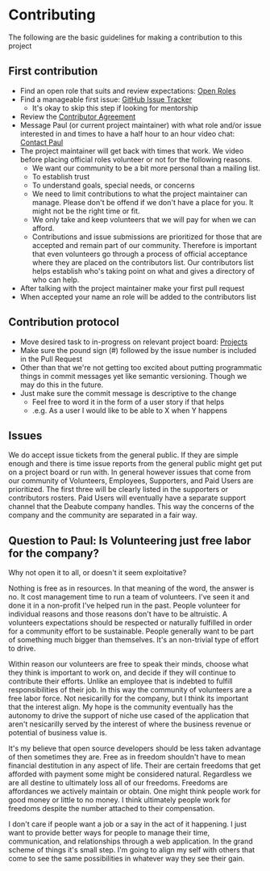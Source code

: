 # Contributing

The following are the basic guidelines for making a contribution to this project

## First contribution

- Find an open role that suits and review expectations: [Open Roles](Open_Roles.md)
- Find a manageable first issue: [GitHub Issue Tracker](https://github.com/Deabute/plan-client/issues)
  - It's okay to skip this step if looking for mentorship
- Review the [Contributor Agreement](Contributor_License_Agreement.md)
- Message Paul (or current project maintainer) with what role and/or issue interested in and times to have a half hour to an hour video chat: [Contact Paul](https://contact.deabute.com/)
- The project maintainer will get back with times that work. We video before placing official roles volunteer or not for the following reasons.
  - We want our community to be a bit more personal than a mailing list.
  - To establish trust
  - To understand goals, special needs, or concerns
  - We need to limit contributions to what the project maintainer can manage. Please don't be offend if we don't have a place for you. It might not be the right time or fit.
  - We only take and keep volunteers that we will pay for when we can afford.
  - Contributions and issue submissions are prioritized for those that are accepted and remain part of our community. Therefore is important that even volunteers go through a process of official acceptance where they are placed on the contributors list. Our contributors list helps establish who's taking point on what and gives a directory of who can help.
- After talking with the project maintainer make your first pull request
- When accepted your name an role will be added to the contributors list

## Contribution protocol

- Move desired task to in-progress on relevant project board: [Projects](https://github.com/Deabute/plan-client/projects)
- Make sure the pound sign (#) followed by the issue number is included in the Pull Request
- Other than that we're not getting too excited about putting programmatic things in commit messages yet like semantic versioning. Though we may do this in the future.
- Just make sure the commit message is descriptive to the change
  - Feel free to word it in the form of a user story if that helps
  - .e.g. As a user I would like to be able to X when Y happens

## Issues

We do accept issue tickets from the general public. If they are simple enough and there is time issue reports from the general public might get put on a project board or run with. In general however issues that come from our community of Volunteers, Employees, Supporters, and Paid Users are prioritized. The first three will be clearly listed in the supporters or contributors rosters. Paid Users will eventually have a separate support channel that the Deabute company handles. This way the concerns of the company and the community are separated in a fair way.

## Question to Paul: Is Volunteering just free labor for the company?

Why not open it to all, or doesn't it seem exploitative?

Nothing is free as in resources. In that meaning of the word, the answer is no. It cost management time to run a team of volunteers. I've seen it and done it in a non-profit I've helped run in the past. People volunteer for individual reasons and those reasons don't have to be altruistic. A volunteers expectations should be respected or naturally fulfilled in order for a community effort to be sustainable. People generally want to be part of something much bigger than themselves. It's an non-trivial type of effort to drive.

Within reason our volunteers are free to speak their minds, choose what they think is important to work on, and decide if they will continue to contribute their efforts. Unlike an employee that is indebted to fulfill responsibilities of their job. In this way the community of volunteers are a free labor force. Not nesicarilly for the company, but I think its important that the interest align. My hope is the community eventually has the autonomy to drive the support of niche use cased of the application that aren't nesicarilly served by the interest of where the business revenue or potential of business value is.

It's my believe that open source developers should be less taken advantage of then sometimes they are. Free as in freedom shouldn't have to mean financial destitution in any aspect of life. Their are certain freedoms that get afforded with payment some might be considered natural. Regardless we are all destine to ultimately loss all of our freedoms. Freedoms are affordances we actively maintain or obtain. One might think people work for good money or little to no money. I think ultimately people work for freedoms despite the number attached to their compensation.

I don't care if people want a job or a say in the act of it happening. I just want to provide better ways for people to manage their time, communication, and relationships through a web application. In the grand scheme of things it's small step. I'm going to align my self with others that come to see the same possibilities in whatever way they see their gain.
